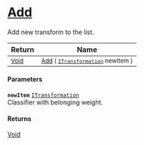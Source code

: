 # [Add](./SequentialTransformPipeline-100663510.md)

Add new transform to the list.

| Return | Name | 
| --- | --- | 
| <sub>[Void](https://docs.microsoft.com/en-us/dotnet/api/System.Void)</sub> | <sub>[Add](./SequentialTransformPipeline-100663510.md) ( [`ITransformation`](./../../ITransformation.md) newItem )</sub> | 


#### Parameters
**`newItem`**  [`ITransformation`](./../../ITransformation.md)<br>Classifier with belonging weight.
#### Returns
[Void](https://docs.microsoft.com/en-us/dotnet/api/System.Void)<br>

